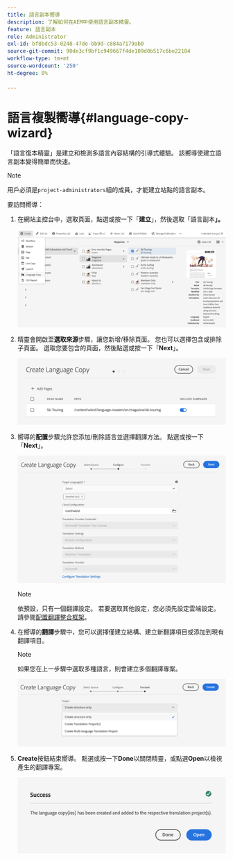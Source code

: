 ```yaml
---
title: 語言副本嚮導
description: 了解如何在AEM中使用語言副本精靈。
feature: 語言副本
role: Administrator
exl-id: bf8bdc53-0248-47de-bb9d-c884a7179ab0
source-git-commit: 90de3cf9bf1c949667f4de109d0b517c6be22184
workflow-type: tm+mt
source-wordcount: '250'
ht-degree: 0%

---
```


# 語言複製嚮導{#language-copy-wizard}

「語言復本精靈」是建立和檢測多語言內容結構的引導式體驗。 該嚮導使建立語言副本變得簡單而快速。

>[!NOTE]
>
>用戶必須是`project-administrators`組的成員，才能建立站點的語言副本。

要訪問嚮導：

1. 在網站主控台中，選取頁面，點選或按一下「**建立**」，然後選取「語言副本&#x200B;**」。**

   ![從嚮導建立語言副本](../assets/language-copy-wizard.png)

1. 精靈會開啟至&#x200B;**選取來源**&#x200B;步驟，讓您新增/移除頁面。 您也可以選擇包含或排除子頁面。 選取您要包含的頁面，然後點選或按一下「**Next**」。

   ![使用精靈新增頁面](../assets/language-copy-wizard-add-pages.png)

1. 嚮導的&#x200B;**配置**&#x200B;步驟允許您添加/刪除語言並選擇翻譯方法。 點選或按一下「**Next**」。

   ![配置嚮導的步驟](../assets/language-copy-wizard-configure.png)

   >[!NOTE]
   >
   >依預設，只有一個翻譯設定。 若要選取其他設定，您必須先設定雲端設定。 請參閱[配置翻譯整合框架](integration-framework.md)。

1. 在嚮導的&#x200B;**翻譯**&#x200B;步驟中，您可以選擇僅建立結構、建立新翻譯項目或添加到現有翻譯項目。

   >[!NOTE]
   >
   >如果您在上一步驟中選取多種語言，則會建立多個翻譯專案。

   ![精靈的翻譯步驟](../assets/language-copy-wizard-translate.png)

1. **Create**&#x200B;按鈕結束嚮導。 點選或按一下&#x200B;**Done**&#x200B;以關閉精靈，或點選&#x200B;**Open**&#x200B;以檢視產生的翻譯專案。

   ![結束嚮導](../assets/language-copy-wizard-done.png)
